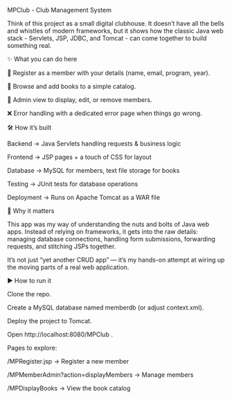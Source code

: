 MPClub - Club Management System

Think of this project as a small digital clubhouse.
It doesn’t have all the bells and whistles of modern frameworks, but it shows how the classic Java web stack - Servlets, JSP, JDBC, and Tomcat - can come together to build something real.

✨ What you can do here

📝 Register as a member with your details (name, email, program, year).

📖 Browse and add books to a simple catalog.

👥 Admin view to display, edit, or remove members.

❌ Error handling with a dedicated error page when things go wrong.

🛠 How it’s built

Backend → Java Servlets handling requests & business logic

Frontend → JSP pages + a touch of CSS for layout

Database → MySQL for members, text file storage for books

Testing → JUnit tests for database operations

Deployment → Runs on Apache Tomcat as a WAR file

🚀 Why it matters

This app was my way of understanding the nuts and bolts of Java web apps. Instead of relying on frameworks, it gets into the raw details: managing database connections, handling form submissions, forwarding requests, and stitching JSPs together.

It’s not just “yet another CRUD app” — it’s my hands-on attempt at wiring up the moving parts of a real web application.

▶️ How to run it

Clone the repo.

Create a MySQL database named memberdb (or adjust context.xml).

Deploy the project to Tomcat.

Open http://localhost:8080/MPClub
.

Pages to explore:

/MPRegister.jsp → Register a new member

/MPMemberAdmin?action=displayMembers → Manage members

/MPDisplayBooks → View the book catalog

